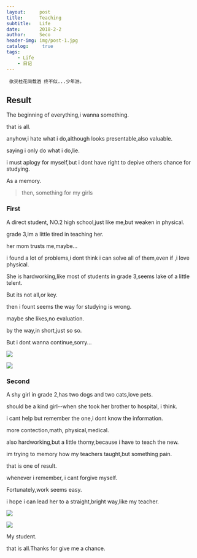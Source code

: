```yaml
---
layout:     post
title:      Teaching
subtitle:   Life
date:       2018-2-2
author:     Seco
header-img: img/post-1.jpg
catalog: 	 true
tags:
    - Life
    - 日记
---
```


` 欲买桂花同载酒
 终不似...少年游。`


## Result

The beginning of everything,i wanna something.

that is all.

anyhow,i hate what i do,although looks presentable,also valuable.

saying i only do what i do,lie.

i must aplogy for myself,but i dont have right to depive others chance for studying.

As a memory.

>then, something for my girls

### First 

A direct student, NO.2 high school,just like me,but weaken in physical.

grade 3,im a little tired in teaching her.

her mom trusts me,maybe...

i found a lot of problems,i dont think i can solve all of them,even if ,i love physical.

She is hardworking,like most of students in grade 3,seems lake of a little telent.

But its not all,or key.

then  i fount seems the way for studying is wrong.

maybe she likes,no evaluation.

by the way,in short,just so so.

But i dont wanna continue,sorry...

![](http://ow67xuzmd.bkt.clouddn.com/%E5%BE%AE%E4%BF%A1%E5%9B%BE%E7%89%87_20180202170119.jpg)

![](http://ow67xuzmd.bkt.clouddn.com/%E5%BE%AE%E4%BF%A1%E5%9B%BE%E7%89%87_20180202170124.jpg)

### Second

A shy girl in grade 2,has two dogs and two cats,love pets.

should be a kind girl--when she took her brother to hospital, i think.

i cant help but remember the one,i dont know the information.

more contection,math, physical,medical.

also hardworking,but a little thorny,because i have to teach the new.

im trying to memory how my teachers taught,but something pain.

that is one of result.

whenever i remember, i cant forgive myself.

Fortunately,work seems easy.

i hope i can lead her to a straight,bright way,like my teacher.

![](http://ow67xuzmd.bkt.clouddn.com/%E5%BE%AE%E4%BF%A1%E5%9B%BE%E7%89%87_20180202170105.jpg)

![](http://ow67xuzmd.bkt.clouddn.com/%E5%BE%AE%E4%BF%A1%E5%9B%BE%E7%89%87_20180202170113.jpg)



My student.



that is all.Thanks for give me a chance.
